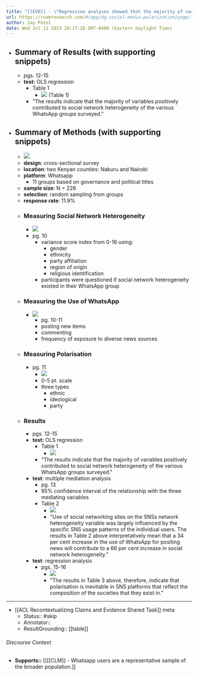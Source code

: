 ```yaml
---
title: "[[EVD]] - \"Regression analyses showed that the majority of variables positively contributed to social network heterogeneity of WhatsApp groups surveyed.\" - [[@kibetSociallyNetworkedHeterogeneity2019]]"
url: https://roamresearch.com/#/app/dg-social-media-polarization/page/TY9_aUO07
author: Jay Patel
date: Wed Jul 12 2023 20:17:28 GMT-0400 (Eastern Daylight Time)
---
```


- ## Summary of Results (with supporting snippets)
    - pgs. 12-15
    - **test:** OLS regression
        - Table 1
            - ![](https://firebasestorage.googleapis.com/v0/b/firescript-577a2.appspot.com/o/imgs%2Fapp%2Fdg-social-media-polarization%2FYAbddRWXqh.17.43.png?alt=media&token=09dd4d83-d6a8-405c-9d48-1e91a241d607) (Table 1)
        - "The results indicate that the majority of variables positively contributed to social network heterogeneity of the various WhatsApp groups surveyed."
- ## Summary of Methods (with supporting snippets)
    - ![](https://firebasestorage.googleapis.com/v0/b/firescript-577a2.appspot.com/o/imgs%2Fapp%2Fdg-social-media-polarization%2F6Rk6ajNCKD.03.06.png?alt=media&token=986d9dfa-c793-4bfd-a553-39b481f9be60)
    - **design**: cross-sectional survey
    - **location**: two Kenyan counties: Nakuru and Nairobi
    - **platform**: Whatsapp
        - 11 groups based on governance and political titles
    - **sample size**: N = 226
    - **selection**: random sampling from groups
    - **response rate**: 11.9%
    - ### **Measuring Social Network Heterogeneity**
        - ![](https://firebasestorage.googleapis.com/v0/b/firescript-577a2.appspot.com/o/imgs%2Fapp%2Fdg-social-media-polarization%2FbDEUmmgrgW.04.23.png?alt=media&token=7c70e105-3661-456f-854c-3cca83fa0082)
        - pg. 10
            - variance score index from 0-16 using:
                - gender
                - ethnicity
                - party affiliation
                - region of origin
                - religious identification
            - participants were questioned if social network heterogeneity existed in their WhatsApp group
    - ### **Measuring the Use of WhatsApp**
        - ![](https://firebasestorage.googleapis.com/v0/b/firescript-577a2.appspot.com/o/imgs%2Fapp%2Fdg-social-media-polarization%2FOKFikIku3I.06.49.png?alt=media&token=f91a363e-31d6-4268-8435-bc1ec8c22b35)
            - pg. 10-11
            - posting new items
            - commenting
            - frequency of exposure to diverse news sources
    - ### **Measuring Polarisation**
        - pg. 11
            - ![](https://firebasestorage.googleapis.com/v0/b/firescript-577a2.appspot.com/o/imgs%2Fapp%2Fdg-social-media-polarization%2F-hsJroNXri.13.31.png?alt=media&token=23435098-51f3-4238-9665-49ad05e0c663)
            - 0-5 pt. scale
            - three types
                - ethnic
                - ideological
                - party
    - ### **Results**
        - pgs. 12-15
        - **test:** OLS regression
            - Table 1
                - ![](https://firebasestorage.googleapis.com/v0/b/firescript-577a2.appspot.com/o/imgs%2Fapp%2Fdg-social-media-polarization%2FYAbddRWXqh.17.43.png?alt=media&token=09dd4d83-d6a8-405c-9d48-1e91a241d607)
            - "The results indicate that the majority of variables positively contributed to social network heterogeneity of the various WhatsApp groups surveyed."
        - **test**: multiple mediation analysis
            - pg. 13
            - 95% confidence interval of the relationship with the three mediating variables
            - Table 2
                - ![](https://firebasestorage.googleapis.com/v0/b/firescript-577a2.appspot.com/o/imgs%2Fapp%2Fdg-social-media-polarization%2Fn4SGqfc5vu.27.30.png?alt=media&token=be9a55c0-0dad-4ae4-9d84-a269d8a23166)
                - "Use of social networking sites on the SNSs network heterogeneity variable was largely influenced by the specific SNS usage patterns of the individual users. The results in Table 2 above interpretatively mean that a 34 per cent increase in the use of WhatsApp for positing news will contribute to a 66 per cent increase in social network heterogeneity."
        - **test**: regression analysis
            - pgs. 15-16
                - ![](https://firebasestorage.googleapis.com/v0/b/firescript-577a2.appspot.com/o/imgs%2Fapp%2Fdg-social-media-polarization%2FNEstbLv2vX.34.44.png?alt=media&token=cfbb568c-7f15-4e88-93a6-64134e8ddbbf)
                - "The results in Table 3 above, therefore, indicate that polarisation is inevitable in SNS platforms that reflect the composition of the societies that they exist in."
- ---
- [[ACL Recontextualizing Claims and Evidence Shared Task]] meta
    - Status:: #skip
    - Annotator::
    - ResultGrounding:: [[table]]

###### Discourse Context

- **Supports::** [[[[CLM]] - Whatsapp users are a representative sample of the broader population.]]
